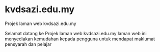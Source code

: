 # kvdsazi.edu.my
Projek laman web kvdsazi.edu.my

Selamat datang ke Projek laman web kvdsazi.edu.my
laman web ini menyediakan kemudahan kepada pengguna untuk mendapat maklumat pensyarah dan pelajar
